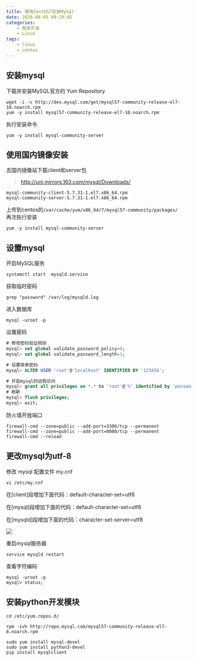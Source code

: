 ```yaml
---
title: 使用CentOS7安装MySql
date: 2020-08-05 09:29:05
categories: 
    - 程序开发
    - Linux
tags: 
    - linux
    - centos
---
```


## 安装mysql
下载并安装MySQL官方的 Yum Repository
```
wget -i -c http://dev.mysql.com/get/mysql57-community-release-el7-10.noarch.rpm
yum -y install mysql57-community-release-el7-10.noarch.rpm
```
执行安装命令
```
yum -y install mysql-community-server
```

<!-- more -->

## 使用国内镜像安装

去国内镜像站下载client和server包
> <http://uni.mirrors.163.com/mysql/Downloads/>
```
mysql-community-client-5.7.31-1.el7.x86_64.rpm
mysql-community-server-5.7.31-1.el7.x86_64.rpm
```

上传到centos的`/var/cache/yum/x86_64/7/mysql57-community/packages/`  
再次执行安装
```
yum -y install mysql-community-server
```

## 设置mysql

开启MySQL服务
```
systemctl start  mysqld.service
```

获取临时密码
```
grep "password" /var/log/mysqld.log
```

进入数据库
```
mysql -uroot -p
```

设置密码
```sql
# 修改密码验证规则
mysql> set global validate_password_policy=0;
mysql> set global validate_password_length=1;

# 设置简单密码
mysql> ALTER USER 'root'@'localhost' IDENTIFIED BY '123456';

# 开启mysql的远程访问
mysql> grant all privileges on *.* to 'root'@'%' identified by 'password' with grant option;
# 刷新
mysql> flush privileges;
mysql> exit;
```

防火墙开放端口
```
firewall-cmd --zone=public --add-port=3306/tcp --permanent
firewall-cmd --zone=public --add-port=8080/tcp --permanent
firewall-cmd --reload
```

## 更改mysql为utf-8
修改 mysql 配置文件 my.cnf
```
vi /etc/my.cnf
```
在[client]段增加下面代码：default-character-set=utf8

在[mysql]段增加下面的代码：default-character-set=utf8

在[mysqld]段增加下面的代码：character-set-server=utf8

![](3341.png)

重启mysql服务器
```
service mysqld restart
```

查看字符编码
```
mysql -uroot -p
mysql> status;
```

## 安装python开发模块

```
cd /etc/yum.repos.d/

rpm -ivh http://repo.mysql.com/mysql57-community-release-el7-8.noarch.rpm

sudo yum install mysql-devel
sudo yum install python3-devel
pip install mysqlclient
```